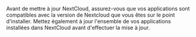 Avant de mettre à jour NextCloud, assurez-vous que vos applications sont compatibles avec la version de Nextcloud que vous êtes sur le point d'installer. Mettez également à jour l'ensemble de vos applications installées dans NextCloud avant d'effectuer la mise à jour.
